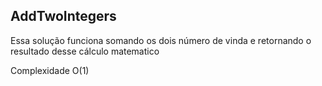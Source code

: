 ## AddTwoIntegers

Essa solução funciona somando os dois número de vinda e retornando o resultado desse cálculo matematico

Complexidade O(1)
